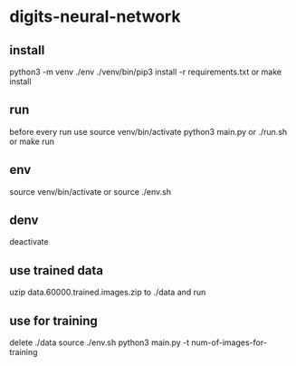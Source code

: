 # digits-neural-network

## install
python3 -m venv ./env 
./venv/bin/pip3 install -r requirements.txt
or
make install

## run
before every run use
source venv/bin/activate
python3 main.py
or
./run.sh
or
make run

## env
source venv/bin/activate
or
source ./env.sh

## denv
deactivate

## use trained data
uzip data.60000.trained.images.zip to ./data
and run

## use for training
delete ./data
source ./env.sh
python3 main.py -t num-of-images-for-training
